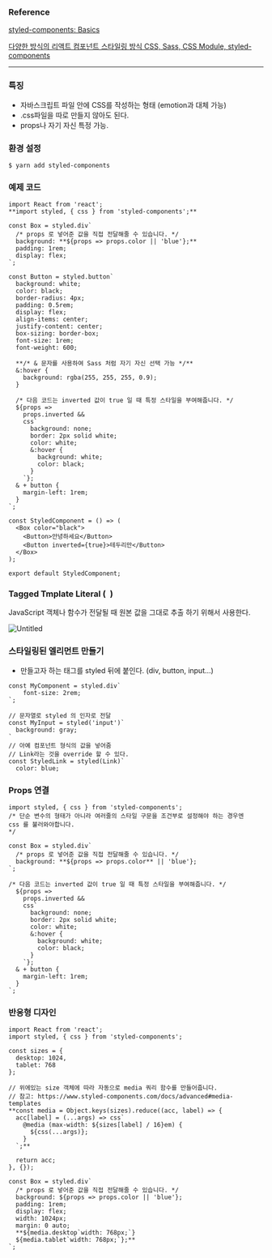 ### Reference

[styled-components: Basics](https://styled-components.com/docs/basics)

[다양한 방식의 리액트 컴포넌트 스타일링 방식 CSS, Sass, CSS Module, styled-components](https://velog.io/@velopert/react-component-styling#styled-components)

---

### 특징

- 자바스크립트 파일 안에 CSS를 작성하는 형태 (emotion과 대체 가능)
- .css파일을 따로 만들지 않아도 된다.
- props나 자기 자신 특정 가능.

 

### 환경 설정

```tsx
$ yarn add styled-components
```

### 예제 코드

```tsx
import React from 'react';
**import styled, { css } from 'styled-components';**

const Box = styled.div`
  /* props 로 넣어준 값을 직접 전달해줄 수 있습니다. */
  background: **${props => props.color || 'blue'};**
  padding: 1rem;
  display: flex;
`;

const Button = styled.button`
  background: white;
  color: black;
  border-radius: 4px;
  padding: 0.5rem;
  display: flex;
  align-items: center;
  justify-content: center;
  box-sizing: border-box;
  font-size: 1rem;
  font-weight: 600;

  **/* & 문자를 사용하여 Sass 처럼 자기 자신 선택 가능 */**
  &:hover {
    background: rgba(255, 255, 255, 0.9);
  }

  /* 다음 코드는 inverted 값이 true 일 때 특정 스타일을 부여해줍니다. */
  ${props =>
    props.inverted &&
    css`
      background: none;
      border: 2px solid white;
      color: white;
      &:hover {
        background: white;
        color: black;
      }
    `};
  & + button {
    margin-left: 1rem;
  }
`;

const StyledComponent = () => (
  <Box color="black">
    <Button>안녕하세요</Button>
    <Button inverted={true}>테두리만</Button>
  </Box>
);

export default StyledComponent;
```

### Tagged Tmplate Literal (` `)

JavaScript 객체나 함수가 전달될 때 원본 값을 그대로 추출 하기 위해서 사용한다. 

![Untitled](https://s3-us-west-2.amazonaws.com/secure.notion-static.com/f47e5e40-ceb7-474e-84aa-2ab4d821db60/Untitled.png)

### 스타일링된 엘리먼트 만들기

- 만들고자 하는 태그를 styled 뒤에 붙인다. (div, button, input...)

```tsx
const MyComponent = styled.div`
	font-size: 2rem;
`;

// 문자열로 styled 의 인자로 전달
const MyInput = styled('input')`
  background: gray;
`
// 아예 컴포넌트 형식의 값을 넣어줌
// Link라는 것을 override 할 수 있다. 
const StyledLink = styled(Link)`
  color: blue;
```

### Props 연결

```tsx
import styled, { css } from 'styled-components';
/* 단순 변수의 형태가 아니라 여러줄의 스타일 구문을 조건부로 설정해야 하는 경우엔
css 를 불러와야합니다. 
*/

const Box = styled.div`
  /* props 로 넣어준 값을 직접 전달해줄 수 있습니다. */
  background: **${props => props.color** || 'blue'};
`;

/* 다음 코드는 inverted 값이 true 일 때 특정 스타일을 부여해줍니다. */
  ${props =>
    props.inverted &&
    css`
      background: none;
      border: 2px solid white;
      color: white;
      &:hover {
        background: white;
        color: black;
      }
    `};
  & + button {
    margin-left: 1rem;
  }
`;
```

### 반응형 디자인

```tsx
import React from 'react';
import styled, { css } from 'styled-components';

const sizes = {
  desktop: 1024,
  tablet: 768
};

// 위에있는 size 객체에 따라 자동으로 media 쿼리 함수를 만들어줍니다.
// 참고: https://www.styled-components.com/docs/advanced#media-templates
**const media = Object.keys(sizes).reduce((acc, label) => {
  acc[label] = (...args) => css`
    @media (max-width: ${sizes[label] / 16}em) {
      ${css(...args)};
    }
  `;**

  return acc;
}, {});

const Box = styled.div`
  /* props 로 넣어준 값을 직접 전달해줄 수 있습니다. */
  background: ${props => props.color || 'blue'};
  padding: 1rem;
  display: flex;
  width: 1024px;
  margin: 0 auto;
  **${media.desktop`width: 768px;`}
  ${media.tablet`width: 768px;`};**
`;
```
